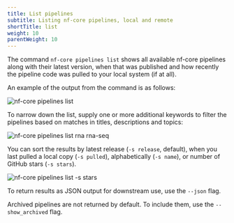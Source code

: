 ```yaml
---
title: List pipelines
subtitle: Listing nf-core pipelines, local and remote
shortTitle: list
weight: 10
parentWeight: 10
---
```


The command `nf-core pipelines list` shows all available nf-core pipelines along with their latest version, when that was published and how recently the pipeline code was pulled to your local system (if at all).

An example of the output from the command is as follows:

<!-- RICH-CODEX head: 19 -->

![`nf-core pipelines list`](/images/tools/nf-core-list.svg)

To narrow down the list, supply one or more additional keywords to filter the pipelines based on matches in titles, descriptions and topics:

![`nf-core pipelines list rna rna-seq`](/images/tools/nf-core-list-rna.svg)

You can sort the results by latest release (`-s release`, default),
when you last pulled a local copy (`-s pulled`),
alphabetically (`-s name`),
or number of GitHub stars (`-s stars`).

<!-- RICH-CODEX head: 18 -->

![`nf-core pipelines list -s stars`](/images/tools/nf-core-list-stars.svg)

To return results as JSON output for downstream use, use the `--json` flag.

Archived pipelines are not returned by default. To include them, use the `--show_archived` flag.
